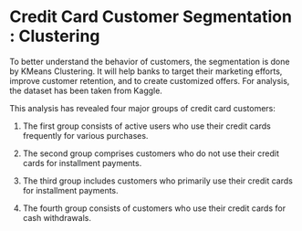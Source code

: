# Credit Card Customer Segmentation : Clustering

To better understand the behavior of customers, the segmentation is done by KMeans Clustering. It will help banks to target their marketing efforts, improve customer retention, and to create customized offers. For analysis, the dataset has been taken from Kaggle.

This analysis has revealed four major groups of credit card customers: 

1. The first group consists of active users who use their credit cards frequently for various purchases.

2. The second group comprises customers who do not use their credit cards for installment payments.

3. The third group includes customers who primarily use their credit cards for installment payments.

4. The fourth group consists of customers who use their credit cards for cash withdrawals.
